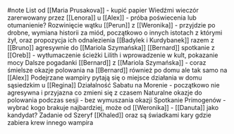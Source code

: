 #note
List od [[Maria Prusakova]] - kupić papier
Wiedźmi wieczór zarerwowany przez [[Lenora]] u [[Alex]] - próba poświecenia lub otumanienie?
Rozwinięcie wątku [[Perun]] z [[Weronika]] - przyjdzie po drobne, wymiana historii za miód, początkowo o innych istotach z którymi żył, oraz propozycja ich odnalezienia
[[Badylek i Kurdybanek]] razem z [[Bruno]] agresywnie do [[Mariola Szymańska]]
[[Bernard]] spotkanie z [[Oreb]] - wytłumaczenie ścieżki Lilith i wprowadzenie w kult, pokazanie mocy
Dalsze pogadanki [[Bernard]] z [[Mariola Szymańska]] - coraz śmielsze okazje polowania na [[Bernard]] również po domu ale tak samo na [[Alex]]
Podejrzane wampiry pytają się o miejsce działania w domu sąsiedzkim u [[Regina]]
Działalność Sabatu na Morenie - początkowo nie agresywna i przyjazna co zmieni się z czasem
Naturalne okazje do polowania podczas sesji - bez wymuszania okazji
Spotkanie Primogenów - wybrać kogo brakuje najbardziej, może od [[Weronika]] - [[Danuta]] jako kandydat? Zadanie od Szeryf [[Khaled]] oraz są świadkami kary gdzie zabiera krew innego wampira